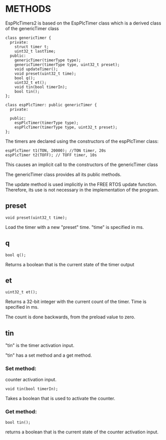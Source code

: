 # METHODS

EspPlcTimers2 is based on the EspPlcTimer class which is a derived class of the genericTimer class



    class genericTimer {
      private:
        struct timer t;
        uint32_t lastTime;
      public:
        genericTimer(timerType type);
        genericTimer(timerType type, uint32_t preset);
        void updateTimer();
        void preset(uint32_t time);
        bool q();
        uint32_t et();
        void tin(bool timerIn);
        bool tin();
    };

    class espPlcTimer: public genericTimer {
      private:
    
      public:
        espPlcTimer(timerType type);
        espPlcTimer(timerType type, uint32_t preset);
    };

The timers are declared using the constructors of the espPlcTimer class:

    espPlcTimer t1(TON, 20000); //TON timer, 20s
    espPlcTimer t2(TOFF); // TOFF timer, 10s

This causes an implicit call to the constructors of the genericTimer class

The genericTimer class provides all its public methods.

The update method is used implicitly in the FREE RTOS update function. Therefore, its use is not necessary in the implementation of the program.

## preset

    void preset(uint32_t time);

Load the timer with a new "preset" time. "time" is specified in ms.

## q

    bool q();

Returns a boolean that is the current state of the timer output

## et

    uint32_t et();

Returns a 32-bit integer with the current count of the timer. Time is specified in ms. 

The count is done backwards, from the preload value to zero.

## tin

"tin" is the timer activation input.

"tin" has a set method and a get method.

### Set method: 

counter activation input.

    void tin(bool timerIn);

Takes a boolean that is used to activate the counter.

### Get method: 

    bool tin();

returns a boolean that is the current state of the counter activation input.

